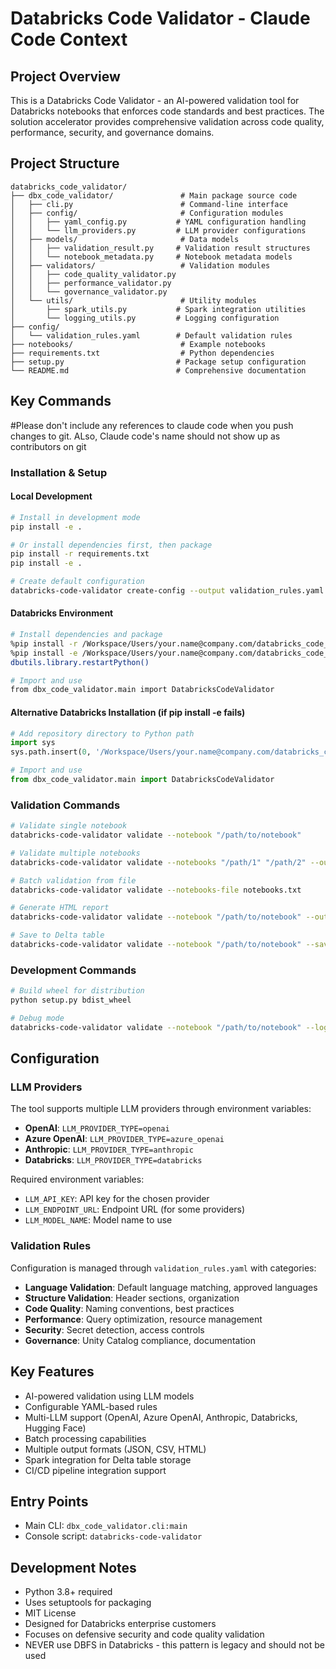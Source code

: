 # Databricks Code Validator - Claude Code Context

## Project Overview
This is a Databricks Code Validator - an AI-powered validation tool for Databricks notebooks that enforces code standards and best practices. The solution accelerator provides comprehensive validation across code quality, performance, security, and governance domains.

## Project Structure
```
databricks_code_validator/
├── dbx_code_validator/               # Main package source code
│   ├── cli.py                        # Command-line interface
│   ├── config/                       # Configuration modules
│   │   ├── yaml_config.py           # YAML configuration handling
│   │   └── llm_providers.py         # LLM provider configurations
│   ├── models/                       # Data models
│   │   ├── validation_result.py     # Validation result structures
│   │   └── notebook_metadata.py     # Notebook metadata models
│   ├── validators/                   # Validation modules
│   │   ├── code_quality_validator.py
│   │   ├── performance_validator.py
│   │   └── governance_validator.py
│   └── utils/                        # Utility modules
│       ├── spark_utils.py           # Spark integration utilities
│       └── logging_utils.py         # Logging configuration
├── config/
│   └── validation_rules.yaml        # Default validation rules
├── notebooks/                        # Example notebooks
├── requirements.txt                  # Python dependencies
├── setup.py                         # Package setup configuration
└── README.md                        # Comprehensive documentation
```

## Key Commands

#Please don't include any references to claude code when you push changes to git. ALso, Claude code's name should not show up as contributors on git

### Installation & Setup

#### Local Development
```bash
# Install in development mode
pip install -e .

# Or install dependencies first, then package
pip install -r requirements.txt
pip install -e .

# Create default configuration
databricks-code-validator create-config --output validation_rules.yaml
```

#### Databricks Environment
```bash
# Install dependencies and package
%pip install -r /Workspace/Users/your.name@company.com/databricks_code_validator/requirements.txt
%pip install -e /Workspace/Users/your.name@company.com/databricks_code_validator/
dbutils.library.restartPython()

# Import and use
from dbx_code_validator.main import DatabricksCodeValidator
```

#### Alternative Databricks Installation (if pip install -e fails)
```python
# Add repository directory to Python path
import sys
sys.path.insert(0, '/Workspace/Users/your.name@company.com/databricks_code_validator')

# Import and use
from dbx_code_validator.main import DatabricksCodeValidator
```

### Validation Commands
```bash
# Validate single notebook
databricks-code-validator validate --notebook "/path/to/notebook"

# Validate multiple notebooks
databricks-code-validator validate --notebooks "/path/1" "/path/2" --output results.json

# Batch validation from file
databricks-code-validator validate --notebooks-file notebooks.txt

# Generate HTML report
databricks-code-validator validate --notebook "/path/to/notebook" --output report.html --format html

# Save to Delta table
databricks-code-validator validate --notebook "/path/to/notebook" --save-to-table validation_results
```

### Development Commands
```bash
# Build wheel for distribution
python setup.py bdist_wheel

# Debug mode
databricks-code-validator validate --notebook "/path/to/notebook" --log-level DEBUG
```

## Configuration

### LLM Providers
The tool supports multiple LLM providers through environment variables:

- **OpenAI**: `LLM_PROVIDER_TYPE=openai`
- **Azure OpenAI**: `LLM_PROVIDER_TYPE=azure_openai`
- **Anthropic**: `LLM_PROVIDER_TYPE=anthropic`
- **Databricks**: `LLM_PROVIDER_TYPE=databricks`

Required environment variables:
- `LLM_API_KEY`: API key for the chosen provider
- `LLM_ENDPOINT_URL`: Endpoint URL (for some providers)
- `LLM_MODEL_NAME`: Model name to use

### Validation Rules
Configuration is managed through `validation_rules.yaml` with categories:
- **Language Validation**: Default language matching, approved languages
- **Structure Validation**: Header sections, organization
- **Code Quality**: Naming conventions, best practices
- **Performance**: Query optimization, resource management
- **Security**: Secret detection, access controls
- **Governance**: Unity Catalog compliance, documentation

## Key Features
- AI-powered validation using LLM models
- Configurable YAML-based rules
- Multi-LLM support (OpenAI, Azure OpenAI, Anthropic, Databricks, Hugging Face)
- Batch processing capabilities
- Multiple output formats (JSON, CSV, HTML)
- Spark integration for Delta table storage
- CI/CD pipeline integration support

## Entry Points
- Main CLI: `dbx_code_validator.cli:main`
- Console script: `databricks-code-validator`

## Development Notes
- Python 3.8+ required
- Uses setuptools for packaging
- MIT License
- Designed for Databricks enterprise customers
- Focuses on defensive security and code quality validation
- NEVER use DBFS in Databricks - this pattern is legacy and should not be used
